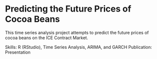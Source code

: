 # Predicting the Future Prices of Cocoa Beans
 
This time series analysis project attempts to predict the future prices of cocoa beans on the ICE Contract Market.

Skills: R (RStudio), Time Series Analysis, ARIMA, and GARCH
Publication: Presentation

